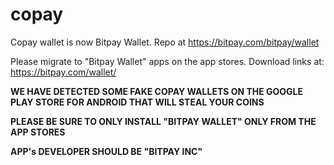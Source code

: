 # copay
Copay wallet is now Bitpay Wallet. Repo at https://bitpay.com/bitpay/wallet

Please migrate to "Bitpay Wallet" apps on the app stores. Download links at: https://bitpay.com/wallet/

**WE HAVE DETECTED SOME FAKE COPAY WALLETS ON THE GOOGLE PLAY STORE FOR ANDROID THAT WILL STEAL YOUR COINS**

**PLEASE BE SURE TO ONLY INSTALL "BITPAY WALLET" ONLY FROM THE APP STORES** 

**APP's DEVELOPER SHOULD BE "BITPAY INC"**



